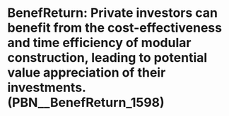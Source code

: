 # BenefReturn: __Private investors can benefit from the cost-effectiveness and time efficiency of modular construction, leading to potential value appreciation of their investments.__ (PBN__BenefReturn_1598)

